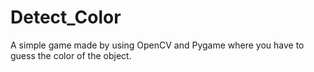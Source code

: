 # Detect_Color

A simple game made by using OpenCV and Pygame where you have to guess the color of the object.
